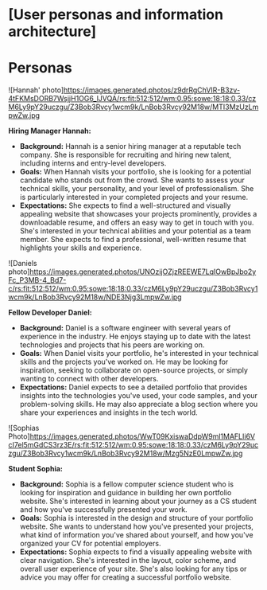 # [User personas and information architecture]

# Personas
![Hannah' photo]https://images.generated.photos/z9drRgChVIR-B3zv-4tFKMsDORB7WsjjH1OG6_lJVQA/rs:fit:512:512/wm:0.95:sowe:18:18:0.33/czM6Ly9pY29uczgu/Z3Bob3Rvcy1wcm9k/LnBob3Rvcy92M18w/MTI3MzUzLmpwZw.jpg

**Hiring Manager Hannah:**
   - **Background:** Hannah is a senior hiring manager at a reputable tech company. She is responsible for recruiting and hiring new talent, including interns and entry-level developers.
   - **Goals:** When Hannah visits your portfolio, she is looking for a potential candidate who stands out from the crowd. She wants to assess your technical skills, your personality, and your level of professionalism. She is particularly interested in your completed projects and your resume.
   - **Expectations:** She expects to find a well-structured and visually appealing website that showcases your projects prominently, provides a downloadable resume, and offers an easy way to get in touch with you. She's interested in your technical abilities and your potential as a team member. She expects to find a professional, well-written resume that highlights your skills and experience.

![Daniels photo]https://images.generated.photos/UNOzijOZjzREEWE7LqIOwBpJbo2yFc_P3MB-4_Bd7-c/rs:fit:512:512/wm:0.95:sowe:18:18:0.33/czM6Ly9pY29uczgu/Z3Bob3Rvcy1wcm9k/LnBob3Rvcy92M18w/NDE3Njg3LmpwZw.jpg

**Fellow Developer Daniel:**
   - **Background:** Daniel is a software engineer with several years of experience in the industry. He enjoys staying up to date with the latest technologies and projects that his peers are working on.
   - **Goals:** When Daniel visits your portfolio, he's interested in your technical skills and the projects you've worked on. He may be looking for inspiration, seeking to collaborate on open-source projects, or simply wanting to connect with other developers.
   - **Expectations:** Daniel expects to see a detailed portfolio that provides insights into the technologies you've used, your code samples, and your problem-solving skills. He may also appreciate a blog section where you share your experiences and insights in the tech world.

![Sophias Photo]https://images.generated.photos/WwT09KxiswaDdpW9ml1MAFLIi6VcI7el5mGdCS3rz3E/rs:fit:512:512/wm:0.95:sowe:18:18:0.33/czM6Ly9pY29uczgu/Z3Bob3Rvcy1wcm9k/LnBob3Rvcy92M18w/Mzg5NzE0LmpwZw.jpg

**Student Sophia:**
   - **Background:** Sophia is a fellow computer science student who is looking for inspiration and guidance in building her own portfolio website. She's interested in learning about your journey as a CS student and how you've successfully presented your work.
   - **Goals:** Sophia is interested in the design and structure of your portfolio website. She wants to understand how you've presented your projects, what kind of information you've shared about yourself, and how you've organized your CV for potential employers.
   - **Expectations:** Sophia expects to find a visually appealing website with clear navigation. She's interested in the layout, color scheme, and overall user experience of your site. She's also looking for any tips or advice you may offer for creating a successful portfolio website.